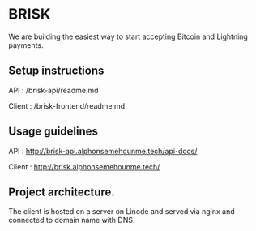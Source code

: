 # BRISK

We are building the easiest way to start accepting Bitcoin and Lightning payments.

## Setup instructions

API : /brisk-api/readme.md

Client : /brisk-frontend/readme.md

## Usage guidelines

API : http://brisk-api.alphonsemehounme.tech/api-docs/

Client : http://brisk.alphonsemehounme.tech/

## Project architecture.

The client is hosted on a server on Linode and served via nginx and connected to domain name with DNS.
